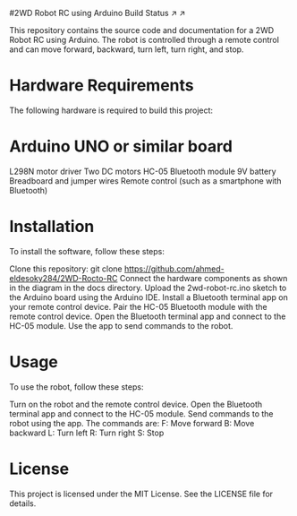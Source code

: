#2WD Robot RC using Arduino
Build Status ↗ ↗

This repository contains the source code and documentation for a 2WD Robot RC using Arduino. The robot is controlled through a remote control and can move forward, backward, turn left, turn right, and stop.

# Hardware Requirements
The following hardware is required to build this project:

# Arduino UNO or similar board
L298N motor driver
Two DC motors
HC-05 Bluetooth module
9V battery
Breadboard and jumper wires
Remote control (such as a smartphone with Bluetooth)
# Installation
To install the software, follow these steps:

Clone this repository: git clone https://github.com/ahmed-eldesoky284/2WD-Rocto-RC
Connect the hardware components as shown in the diagram in the docs directory.
Upload the 2wd-robot-rc.ino sketch to the Arduino board using the Arduino IDE.
Install a Bluetooth terminal app on your remote control device.
Pair the HC-05 Bluetooth module with the remote control device.
Open the Bluetooth terminal app and connect to the HC-05 module.
Use the app to send commands to the robot.
# Usage
To use the robot, follow these steps:

Turn on the robot and the remote control device.
Open the Bluetooth terminal app and connect to the HC-05 module.
Send commands to the robot using the app. The commands are:
F: Move forward
B: Move backward
L: Turn left
R: Turn right
S: Stop
# License
This project is licensed under the MIT License. See the LICENSE file for details.
